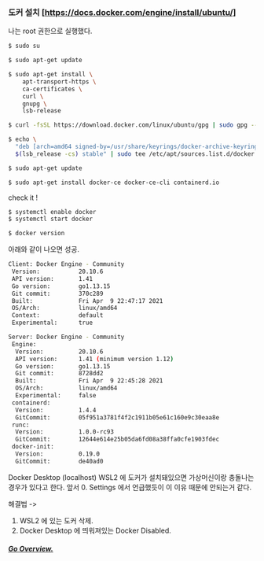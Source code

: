 ### 도커 설치 [https://docs.docker.com/engine/install/ubuntu/]

나는 root 권한으로 실행했다.
```bash
$ sudo su
```


```bash
$ sudo apt-get update

$ sudo apt-get install \
    apt-transport-https \
    ca-certificates \
    curl \
    gnupg \
    lsb-release

$ curl -fsSL https://download.docker.com/linux/ubuntu/gpg | sudo gpg --dearmor -o /usr/share/keyrings/docker-archive-keyring.gpg

$ echo \
  "deb [arch=amd64 signed-by=/usr/share/keyrings/docker-archive-keyring.gpg] https://download.docker.com/linux/ubuntu \
  $(lsb_release -cs) stable" | sudo tee /etc/apt/sources.list.d/docker.list > /dev/null

$ sudo apt-get update

$ sudo apt-get install docker-ce docker-ce-cli containerd.io
```


check it !
```bash
$ systemctl enable docker
$ systemctl start docker

$ docker version
```

아래와 같이 나오면 성공.
```bash
Client: Docker Engine - Community
 Version:           20.10.6
 API version:       1.41
 Go version:        go1.13.15
 Git commit:        370c289
 Built:             Fri Apr  9 22:47:17 2021
 OS/Arch:           linux/amd64
 Context:           default
 Experimental:      true

Server: Docker Engine - Community
 Engine:
  Version:          20.10.6
  API version:      1.41 (minimum version 1.12)
  Go version:       go1.13.15
  Git commit:       8728dd2
  Built:            Fri Apr  9 22:45:28 2021
  OS/Arch:          linux/amd64
  Experimental:     false
 containerd:
  Version:          1.4.4
  GitCommit:        05f951a3781f4f2c1911b05e61c160e9c30eaa8e
 runc:
  Version:          1.0.0-rc93
  GitCommit:        12644e614e25b05da6fd08a38ffa0cfe1903fdec
 docker-init:
  Version:          0.19.0
  GitCommit:        de40ad0
```

Docker Desktop (localhost)
WSL2 에 도커가 설치돼있으면 가상머신이랑 충돌나는 경우가 있다고 한다.
앞서 0. Settings 에서 언급했듯이 이 이유 때문에 안되는거 같다.

해결법 ->
1. WSL2 에 있는 도커 삭제.
2. Docker Desktop 에 띄워져있는 Docker Disabled.

##### [Go Overview.](https://github.com/es5es5/devlogs/tree/main/kubernetes)
